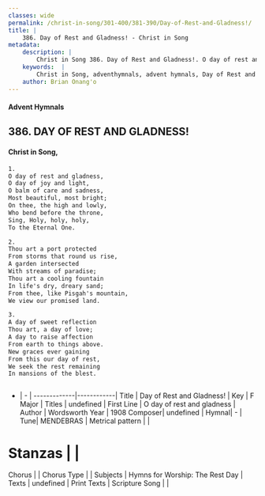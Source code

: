 ```yaml
---
classes: wide
permalink: /christ-in-song/301-400/381-390/Day-of-Rest-and-Gladness!/
title: |
    386. Day of Rest and Gladness! - Christ in Song
metadata:
    description: |
        Christ in Song 386. Day of Rest and Gladness!. O day of rest and gladness, O day of joy and light, O balm of care and sadness, Most beautiful, most bright; On thee, the high and lowly, Who bend before the throne, Sing, Holy, holy, holy, To the Eternal One.
    keywords:  |
        Christ in Song, adventhymnals, advent hymnals, Day of Rest and Gladness!, O day of rest and gladness. 
    author: Brian Onang'o
---
```


#### Advent Hymnals
## 386. DAY OF REST AND GLADNESS!
####  Christ in Song,

```txt
1.
O day of rest and gladness,
O day of joy and light,
O balm of care and sadness,
Most beautiful, most bright;
On thee, the high and lowly,
Who bend before the throne,
Sing, Holy, holy, holy,
To the Eternal One.

2.
Thou art a port protected
From storms that round us rise,
A garden intersected
With streams of paradise;
Thou art a cooling fountain
In life's dry, dreary sand;
From thee, like Pisgah's mountain,
We view our promised land.

3.
A day of sweet reflection
Thou art, a day of love;
A day to raise affection
From earth to things above.
New graces ever gaining
From this our day of rest,
We seek the rest remaining
In mansions of the blest.



```

- |   -  |
-------------|------------|
Title | Day of Rest and Gladness! |
Key | F Major |
Titles | undefined |
First Line | O day of rest and gladness |
Author | Wordsworth
Year | 1908
Composer| undefined |
Hymnal|  - |
Tune| MENDEBRAS |
Metrical pattern | |
# Stanzas |  |
Chorus |  |
Chorus Type |  |
Subjects | Hymns for Worship: The Rest Day |
Texts | undefined |
Print Texts | 
Scripture Song |  |
    
